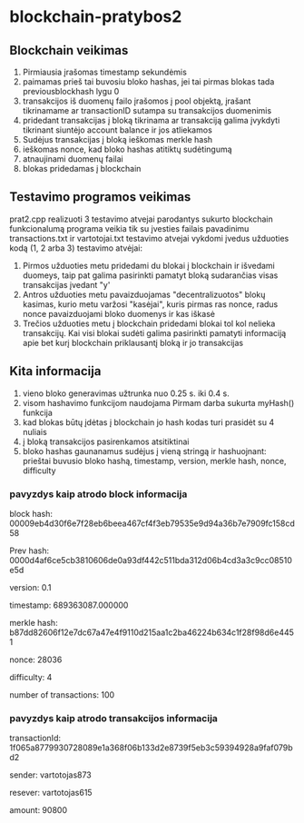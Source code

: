 # blockchain-pratybos2
## Blockchain veikimas

1. Pirmiausia įrašomas timestamp sekundėmis
2. paimamas prieš tai buvosiu bloko hashas, jei tai pirmas blokas tada previousblockhash lygu 0
3. transakcijos iš duomenų failo įrašomos į pool objektą, įrašant tikrinamame ar transactionID sutampa su transakcijos duomenimis
4. pridedant transakcijas į bloką tikrinama ar transakciją galima įvykdyti tikrinant siuntėjo account balance ir jos atliekamos
5. Sudėjus transakcijas į bloką ieškomas merkle hash
6. ieškomas nonce, kad bloko hashas atitiktų sudėtingumą
7. atnaujinami duomenų failai
8. blokas pridedamas į blockchain


## Testavimo programos veikimas

prat2.cpp realizuoti 3 testavimo atvejai parodantys sukurto blockchain funkcionalumą
programa veikia tik su  įvesties failais pavadinimu transactions.txt ir vartotojai.txt
testavimo atvejai vykdomi įvedus užduoties kodą (1, 2 arba 3)
testavimo atvėjai:
1. Pirmos užduoties metu pridedami du blokai į blockchain ir išvedami duomeys, taip pat galima pasirinkti pamatyt bloką sudarančias visas transakcijas įvedant "y'
2. Antros užduoties metu pavaizduojamas "decentralizuotos" blokų kasimas, kurio metu varžosi "kasėjai", kuris pirmas ras nonce, radus nonce pavaizduojami bloko duomenys ir kas iškasė
3. Trečios užduoties metu į blockchain pridedami blokai tol kol nelieka transakcijų. Kai visi blokai sudėti galima pasirinkti pamatyti informaciją apie bet kurį blockchain priklausantį bloką ir jo transakcijas
## Kita informacija


1. vieno bloko generavimas užtrunka nuo 0.25 s. iki 0.4 s.
2. visom hashavimo funkcijom naudojama Pirmam darba sukurta myHash() funkcija
3. kad blokas būtų įdėtas į blockchain jo hash kodas turi prasidėt su 4 nuliais
4. į bloką transakcijos pasirenkamos atsitiktinai
5. bloko hashas gaunanamus sudėjus į vieną stringą ir hashuojnant: prieštai buvusio bloko hashą, timestamp, version, merkle hash, nonce, difficulty

### pavyzdys kaip atrodo block informacija

block hash: 00009eb4d30f6e7f28eb6beea467cf4f3eb79535e9d94a36b7e7909fc158cd58

Prev hash: 0000d4af6ce5cb3810606de0a93df442c511bda312d06b4cd3a3c9cc08510e5d

version: 0.1

timestamp: 689363087.000000

merkle hash: b87dd82606f12e7dc67a47e4f9110d215aa1c2ba46224b634c1f28f98d6e4451

nonce: 28036

difficulty: 4

number of transactions: 100


### pavyzdys kaip atrodo transakcijos informacija

transactionId: 1f065a8779930728089e1a368f06b133d2e8739f5eb3c59394928a9faf079bd2

sender: vartotojas873

resever: vartotojas615

amount: 90800


